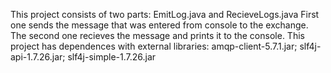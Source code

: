 This project consists of two parts: EmitLog.java and RecieveLogs.java
First one sends the message that was entered from console to the exchange.
The second one recieves the message and prints it to the console.
This project has dependences with external libraries: amqp-client-5.7.1.jar; slf4j-api-1.7.26.jar; slf4j-simple-1.7.26.jar
